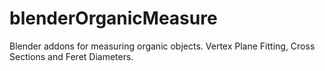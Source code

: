 # blenderOrganicMeasure
Blender addons for measuring organic objects. Vertex Plane Fitting, Cross Sections and Feret Diameters.
